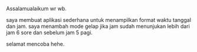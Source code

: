 Assalamualaikum wr wb.

saya membuat aplikasi sederhana untuk menampilkan format waktu tanggal dan jam.
saya menambah mode gelap jika jam sudah menunjukan lebih dari jam 6 sore dan sebelum jam 5 pagi.

selamat mencoba hehe.
